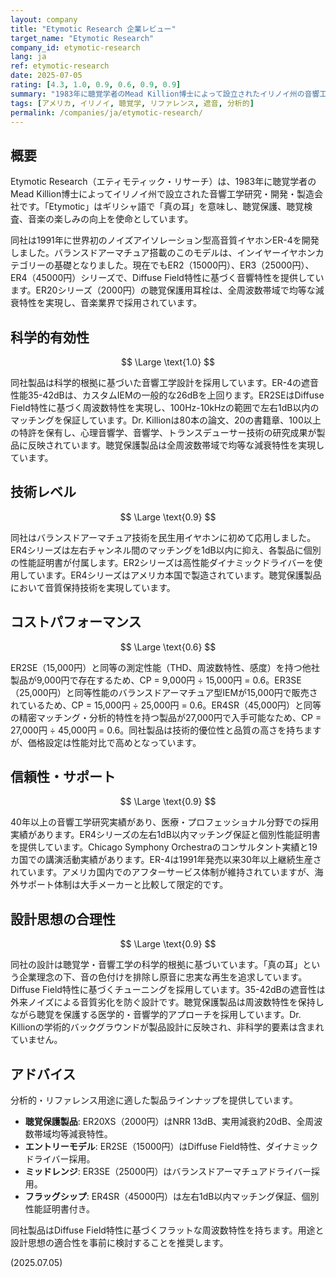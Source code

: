 ```yaml
---
layout: company
title: "Etymotic Research 企業レビュー"
target_name: "Etymotic Research"
company_id: etymotic-research
lang: ja
ref: etymotic-research
date: 2025-07-05
rating: [4.3, 1.0, 0.9, 0.6, 0.9, 0.9]
summary: "1983年に聴覚学者のMead Killion博士によって設立されたイリノイ州の音響工学研究会社。「真の耳」を意味するEtymoticの名の通り、聴覚保護と正確な音響再生を使命とし、世界初のノイズアイソレーション型高音質イヤホンER-4を開発。現在もER2-ER4シリーズでリファレンス級の音質を提供し、ER20シリーズの聴覚保護用耳栓は音楽業界の標準となっています。35-42dBの優れた遮音性と分析的でフラットな音響特性で、プロフェッショナルから絶大な信頼を得ています。"
tags: [アメリカ, イリノイ, 聴覚学, リファレンス, 遮音, 分析的]
permalink: /companies/ja/etymotic-research/
---
```


## 概要

Etymotic Research（エティモティック・リサーチ）は、1983年に聴覚学者のMead Killion博士によってイリノイ州で設立された音響工学研究・開発・製造会社です。「Etymotic」はギリシャ語で「真の耳」を意味し、聴覚保護、聴覚検査、音楽の楽しみの向上を使命としています。

同社は1991年に世界初のノイズアイソレーション型高音質イヤホンER-4を開発しました。バランスドアーマチュア搭載のこのモデルは、インイヤーイヤホンカテゴリーの基礎となりました。現在でもER2（15000円）、ER3（25000円）、ER4（45000円）シリーズで、Diffuse Field特性に基づく音響特性を提供しています。ER20シリーズ（2000円）の聴覚保護用耳栓は、全周波数帯域で均等な減衰特性を実現し、音楽業界で採用されています。

## 科学的有効性

$$ \Large \text{1.0} $$

同社製品は科学的根拠に基づいた音響工学設計を採用しています。ER-4の遮音性能35-42dBは、カスタムIEMの一般的な26dBを上回ります。ER2SEはDiffuse Field特性に基づく周波数特性を実現し、100Hz-10kHzの範囲で左右1dB以内のマッチングを保証しています。Dr. Killionは80本の論文、20の書籍章、100以上の特許を保有し、心理音響学、音響学、トランスデューサー技術の研究成果が製品に反映されています。聴覚保護製品は全周波数帯域で均等な減衰特性を実現しています。

## 技術レベル

$$ \Large \text{0.9} $$

同社はバランスドアーマチュア技術を民生用イヤホンに初めて応用しました。ER4シリーズは左右チャンネル間のマッチングを1dB以内に抑え、各製品に個別の性能証明書が付属します。ER2シリーズは高性能ダイナミックドライバーを使用しています。ER4シリーズはアメリカ本国で製造されています。聴覚保護製品において音質保持技術を実現しています。

## コストパフォーマンス

$$ \Large \text{0.6} $$

ER2SE（15,000円）と同等の測定性能（THD、周波数特性、感度）を持つ他社製品が9,000円で存在するため、CP = 9,000円 ÷ 15,000円 = 0.6。ER3SE（25,000円）と同等性能のバランスドアーマチュア型IEMが15,000円で販売されているため、CP = 15,000円 ÷ 25,000円 = 0.6。ER4SR（45,000円）と同等の精密マッチング・分析的特性を持つ製品が27,000円で入手可能なため、CP = 27,000円 ÷ 45,000円 = 0.6。同社製品は技術的優位性と品質の高さを持ちますが、価格設定は性能対比で高めとなっています。

## 信頼性・サポート

$$ \Large \text{0.9} $$

40年以上の音響工学研究実績があり、医療・プロフェッショナル分野での採用実績があります。ER4シリーズの左右1dB以内マッチング保証と個別性能証明書を提供しています。Chicago Symphony Orchestraのコンサルタント実績と19カ国での講演活動実績があります。ER-4は1991年発売以来30年以上継続生産されています。アメリカ国内でのアフターサービス体制が維持されていますが、海外サポート体制は大手メーカーと比較して限定的です。

## 設計思想の合理性

$$ \Large \text{0.9} $$

同社の設計は聴覚学・音響工学の科学的根拠に基づいています。「真の耳」という企業理念の下、音の色付けを排除し原音に忠実な再生を追求しています。Diffuse Field特性に基づくチューニングを採用しています。35-42dBの遮音性は外来ノイズによる音質劣化を防ぐ設計です。聴覚保護製品は周波数特性を保持しながら聴覚を保護する医学的・音響学的アプローチを採用しています。Dr. Killionの学術的バックグラウンドが製品設計に反映され、非科学的要素は含まれていません。

## アドバイス

分析的・リファレンス用途に適した製品ラインナップを提供しています。

- **聴覚保護製品**: ER20XS（2000円）はNRR 13dB、実用減衰約20dB、全周波数帯域均等減衰特性。
- **エントリーモデル**: ER2SE（15000円）はDiffuse Field特性、ダイナミックドライバー採用。
- **ミッドレンジ**: ER3SE（25000円）はバランスドアーマチュアドライバー採用。
- **フラッグシップ**: ER4SR（45000円）は左右1dB以内マッチング保証、個別性能証明書付き。

同社製品はDiffuse Field特性に基づくフラットな周波数特性を持ちます。用途と設計思想の適合性を事前に検討することを推奨します。

(2025.07.05)
